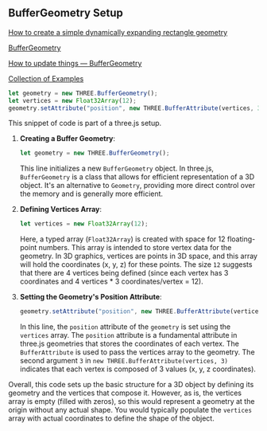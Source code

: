 ## BufferGeometry Setup

[How to create a simple dynamically expanding rectangle geometry](https://discourse.threejs.org/t/how-to-create-a-simple-dynamically-expanding-rectangle-geometry/)

[BufferGeometry](https://threejs.org/docs/index.html#api/en/core/BufferGeometry)

[How to update things &mdash; BufferGeometry](https://threejs.org/docs/index.html#manual/en/introduction/How-to-update-things)

[Collection of Examples](https://hofk.de/main/discourse.threejs/)

```js
let geometry = new THREE.BufferGeometry();
let vertices = new Float32Array(12);
geometry.setAttribute("position", new THREE.BufferAttribute(vertices, 3));
```

This snippet of code is part of a three.js setup.

1. **Creating a Buffer Geometry**:

   ```javascript
   let geometry = new THREE.BufferGeometry();
   ```

   This line initializes a new `BufferGeometry` object. In three.js, `BufferGeometry` is a class that allows for efficient representation of a 3D object. It's an alternative to `Geometry`, providing more direct control over the memory and is generally more efficient.

2. **Defining Vertices Array**:

   ```javascript
   let vertices = new Float32Array(12);
   ```

   Here, a typed array (`Float32Array`) is created with space for 12 floating-point numbers. This array is intended to store vertex data for the geometry. In 3D graphics, vertices are points in 3D space, and this array will hold the coordinates (x, y, z) for these points. The size `12` suggests that there are 4 vertices being defined (since each vertex has 3 coordinates and 4 vertices * 3 coordinates/vertex = 12).

3. **Setting the Geometry's Position Attribute**:

   ```javascript
   geometry.setAttribute("position", new THREE.BufferAttribute(vertices, 3));
   ```

   In this line, the `position` attribute of the `geometry` is set using the `vertices` array. The `position` attribute is a fundamental attribute in three.js geometries that stores the coordinates of each vertex. The `BufferAttribute` is used to pass the vertices array to the geometry. The second argument `3` in `new THREE.BufferAttribute(vertices, 3)` indicates that each vertex is composed of 3 values (x, y, z coordinates).

Overall, this code sets up the basic structure for a 3D object by defining its geometry and the vertices that compose it. However, as is, the vertices array is empty (filled with zeros), so this would represent a geometry at the origin without any actual shape. You would typically populate the `vertices` array with actual coordinates to define the shape of the object.

<br>
